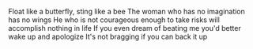Float like a butterfly, sting like a bee
The woman who has no imagination has no wings
He who is not courageous enough to take risks will accomplish nothing in life
If you even dream of beating me you'd better wake up and apologize
It's not bragging if you can back it up
